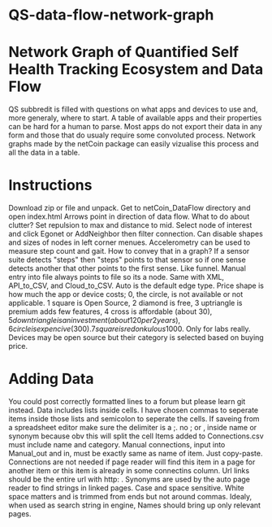 # QS-data-flow-network-graph
# Network Graph of Quantified Self Health Tracking Ecosystem and Data Flow
QS subbredit is filled with questions on what apps and devices to use and, more generaly, where to start.
A table of available apps and their properties can be hard for a human to parse. 
Most apps do not export their data in any form and those that do usualy require some convoluted process.
Network graphs made by the netCoin package can easily vizualise this process and all the data in a table.

# Instructions
Download zip or file and unpack. Get to netCoin_DataFlow directory and open index.html
Arrows point in direction of data flow.
What to do about clutter? Set repulsion to max and distance to mid. Select node of interest and click Egonet or AddNeighbor then filter connection.
Can disable shapes and sizes of nodes in left corner menues.
Accelerometry can be used to measure step count and gait. How to convey that in a graph? 
If a sensor suite detects "steps" then "steps" points to that sensor so if one sense detects another that other points to the first sense. Like funnel.
Manual entry into file always points to file so its a node. Same with XML, API_to_CSV, and Cloud_to_CSV. Auto is the default edge type.
Price shape is how much the app or device costs; 
0, the circle, is not available or not applicable.
1 square is Open Source, 2 diamond is free, 3 uptriangle is premium adds few features, 
4 cross is affordable (about 30$), 5 downtriangle is an investment (about 120 per 2 years),
6 circle is expencive (300). 7 square is redonkulous 1000$. Only for labs really.  
Devices may be open source but their category is selected based on buying price.

# Adding Data
You could post correctly formatted lines to a forum but please learn git instead.
Data includes lists inside cells. I have chosen commas to seperate items inside those lists and semicolon to seperate the cells. 
If saveing from a spreadsheet editor make sure the delimiter is a ;. 
no ; or , inside name or synonym because obv this will split the cell 
Items added to Connections.csv must include name and category.
Manual connections, input into Manual_out and in, must be exactly same as name of item. Just copy-paste.
Connections are not needed if page reader will find this item in a page for another item or 
this item is already in some connectins column. 
Url links should be the entire url with http: .
Synonyms are used by the auto page reader to find strings in linked pages.
Case and space sensitive. White space matters and is trimmed from ends but not around commas.
Idealy, when used as search string in engine, Names should bring up only relevant pages. 
